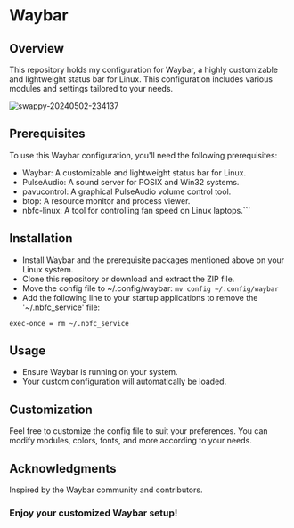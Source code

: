 # Waybar

## Overview
This repository holds my configuration for Waybar, a highly customizable and lightweight status bar for Linux. This configuration includes various modules and settings tailored to your needs.


![swappy-20240502-234137](https://github.com/ecnivs/Waybar/assets/106900369/cd266ca1-d3ac-4e13-ae44-17ff5ff98769)


## Prerequisites
To use this Waybar configuration, you'll need the following prerequisites:

* Waybar: A customizable and lightweight status bar for Linux.
* PulseAudio: A sound server for POSIX and Win32 systems.
* pavucontrol: A graphical PulseAudio volume control tool.
* btop: A resource monitor and process viewer.
* nbfc-linux: A tool for controlling fan speed on Linux laptops.```

## Installation
+ Install Waybar and the prerequisite packages mentioned above on your Linux system.
+ Clone this repository or download and extract the ZIP file.
+ Move the config file to ~/.config/waybar:
`
mv config ~/.config/waybar
`
+ Add the following line to your startup applications to remove the '~/.nbfc_service' file:

`
exec-once = rm ~/.nbfc_service
`
## Usage
+ Ensure Waybar is running on your system.
+ Your custom configuration will automatically be loaded.

## Customization
Feel free to customize the config file to suit your preferences. You can modify modules, colors, fonts, and more according to your needs.

## Acknowledgments
Inspired by the Waybar community and contributors.

### Enjoy your customized Waybar setup!
